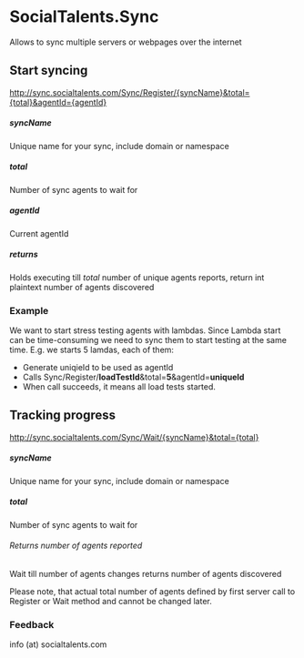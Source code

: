 # SocialTalents.Sync

Allows to sync multiple servers or webpages over the internet

## Start syncing

http://sync.socialtalents.com/Sync/Register/{syncName}&total={total}&agentId={agentId}
##### syncName
Unique name for your sync, include domain or namespace 
##### total
Number of sync agents to wait for
##### agentId
Current agentId
##### returns
Holds executing till *total* number of unique agents reports, return int plaintext number of agents discovered

### Example
We want to start stress testing agents with lambdas. Since Lambda start can be time-consuming we need to sync them to start testing at the same time.
E.g. we starts 5 lamdas, each of them:
* Generate uniqieId to be used as agentId
* Calls Sync/Register/**loadTestId**&total=**5**&agentId=**uniqueId** 
* When call succeeds, it means all load tests started. 

## Tracking progress

http://sync.socialtalents.com/Sync/Wait/{syncName}&total={total}

##### syncName
Unique name for your sync, include domain or namespace 
##### total
Number of sync agents to wait for
###### Returns number of agents reported
Wait till number of agents changes returns number of agents discovered 

Please note, that actual total number of agents defined by first server call to Register or Wait method and cannot be changed later.

### Feedback
info (at) socialtalents.com